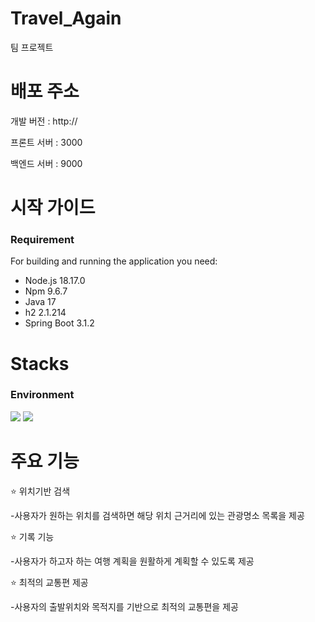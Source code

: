 # Travel_Again
팀 프로젝트

# 배포 주소
개발 버전 : http://

프론트 서버 : 3000

백엔드 서버 : 9000

# 시작 가이드
### Requirement
For building and running the application you need:
- Node.js 18.17.0
- Npm 9.6.7
- Java 17
- h2 2.1.214
- Spring Boot 3.1.2

# Stacks
### Environment
<img src="https://img.shields.io/badge/intellijidea-000000?style=for-the-badge&logo=intellijidea&logoColor=white"/> <img src="https://img.shields.io/badge/visualstudiocode-007ACC?style=for-the-badge&logo=visualstudiocode&logoColor=white"/> 


# 주요 기능
⭐ 위치기반 검색

-사용자가 원하는 위치를 검색하면 해당 위치 근거리에 있는 관광명소 목록을 제공

⭐ 기록 기능

-사용자가 하고자 하는 여행 계획을 원활하게 계획할 수 있도록 제공

⭐ 최적의 교통편 제공

-사용자의 출발위치와 목적지를 기반으로 최적의 교통편을 제공

